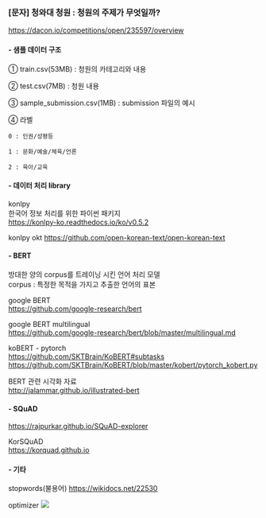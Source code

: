 ### [문자] 청와대 청원 : 청원의 주제가 무엇일까?
https://dacon.io/competitions/open/235597/overview

#### - 샘플 데이터 구조
① train.csv(53MB) : 청원의 카테고리와 내용

② test.csv(7MB) : 청원 내용

③ sample_submission.csv(1MB) : submission 파일의 예시

④ 라벨

    0 : 인권/성평등

    1 : 문화/예술/체육/언론

    2 : 육아/교육

#### - 데이터 처리 library
konlpy    
한국어 정보 처리를 위한 파이썬 패키지   
https://konlpy-ko.readthedocs.io/ko/v0.5.2

konlpy okt
https://github.com/open-korean-text/open-korean-text

#### - BERT
방대한 양의 corpus를 트레이닝 시킨 언어 처리 모델        
corpus : 특정한 목적을 가지고 추출한 언어의 표본

google BERT    
https://github.com/google-research/bert

google BERT multilingual    
https://github.com/google-research/bert/blob/master/multilingual.md

koBERT - pytorch    
https://github.com/SKTBrain/KoBERT#subtasks    
https://github.com/SKTBrain/KoBERT/blob/master/kobert/pytorch_kobert.py

BERT 관련 시각화 자료    
http://jalammar.github.io/illustrated-bert

#### - SQuAD
https://rajpurkar.github.io/SQuAD-explorer

KorSQuAD    
https://korquad.github.io

#### - 기타

stopwords(불용어)
https://wikidocs.net/22530

optimizer
<img src=https://t1.daumcdn.net/cfile/tistory/9915A83E5AB8621703>

